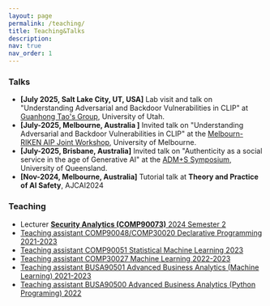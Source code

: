 ```yaml
---
layout: page
permalink: /teaching/
title: Teaching&Talks
description: 
nav: true
nav_order: 1
---
```


### Talks

- **[July 2025, Salt Lake City, UT, USA]** Lab visit and talk on "Understanding Adversarial and Backdoor Vulnerabilities in CLIP" at [Guanhong Tao's Group](https://tao.aisec.world), University of Utah.
- **[July-2025, Melbourne, Australia ]** Invited talk on "Understanding Adversarial and Backdoor Vulnerabilities in CLIP" at the [Melbourn-RIKEN AIP Joint Workshop](https://trustworthy-ml.wixsite.com/melb-aip), University of Melbourne. 
- **[July-2025, Brisbane, Australia]** Invited talk on "Authenticity as a social service in the age of Generative AI" at the [ADM+S Symposium](https://adms-symposium.com), University of Queensland.
- **[Nov-2024, Melbourne, Australia]** Tutorial talk at <b>Theory and Practice of AI Safety</b>, AJCAI2024

### Teaching 
- Lecturer <a href="https://handbook.unimelb.edu.au/2024/subjects/comp90073" target="_blank"> <b>Security Analytics (COMP90073)</b> 2024 Semester 2
- Teaching assistant COMP90048/COMP30020 Declarative Programming 2021-2023
- Teaching assistant COMP90051 Statistical Machine Learning 2023
- Teaching assistant COMP30027 Machine Learning 2022-2023
- Teaching assistant BUSA90501 Advanced Business Analytics (Machine Learning) 2021-2023
- Teaching assistant BUSA90500 Advanced Business Analytics (Python Programing) 2022  


